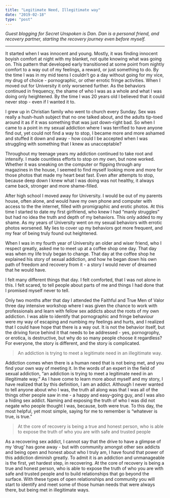 ```yaml
---
title: "Legitimate Need, Illegitimate way"
date: "2019-02-18"
type: "post"
---
```


_Guest blogging for Secret Unspoken is Dan. Dan is a personal friend, and recovery partner, starting the recovery journey even before myself._

---

It started when I was innocent and young. Mostly, it was finding innocent boyish comfort at night with my blanket, not quite knowing what was going on. This pattern that developed early transitioned at some point from nightly comfort to a way out of my feelings, a reward, or just something to do. By the time I was in my mid teens I couldn’t go a day without going for my vice, my drug of choice - pornographic, or other errotic fringe activities. When I moved out for University it only worsened further. As the behaviors continued in frequency, the shame of who I was as a whole and what I was doing only heightened. By the time I was 20 years old I believed that it could never stop - even if I wanted it to. 

I grew up in Christian family who went to church every Sunday. Sex was really a hush-hush subject that no one talked about, and the adults tip-toed around it as if it was something that was just down-right bad. So when I came to a point in my sexual addiction where I was terrified to have anyone find out, yet could not find a way to stop, I became more and more ashamed and stuffed it down and away - how could I be accepted when I was struggling with something that I knew as unacceptable?

Throughout my teenage years my addiction continued to take root and intensify. I made countless efforts to stop on my own, but none worked. Whether it was sneaking on the computer or flipping through any magazines in the house, I seemed to find myself looking more and more for those photos that made my heart beat fast. Even after attempts to stop, because deep down I knew what I was doing was not healthy, it always came back, stronger and more shame-filled. 

After high school I moved away for University. I would be out of my parents house, often alone, and would have my own phone and computer with access to the the internet, filled with promigraphic and erotic photos. At this time I started to date my first girlfriend, who knew I had “manly struggles” but had no idea the truth and depth of my behaviors. This only added to my shame. As my years of University went on my sexual behaviors with errotic photos worsened. My lies to cover up my behaviors got more frequent, and my fear of being truly found out heightened. 

When I was in my fourth year of University an older and wiser friend, who I respect greatly, asked me to meet up at a coffee shop one day. That day was when my life truly began to change. That day at the coffee shop he explained his story of sexual addiction, and how he began down his own path of freedom and recovery from it - a story I would never of dreamed that he would have. 
 
I felt many different things that day. I felt comforted, that I was not alone in this. I felt scared, to tell people about parts of me and things I had done that I promised myself never to tell. 

Only two months after that day I attended the Faithful and True Men of Valor three day intensive workshop where I was given the chance to work with professionals and learn with fellow sex addicts about the roots of my own addiction. I was able to identify that pornographic and fringe behaviour were my way of escaping and numbing my feelings and hurts, and I realized that I could have hope that there is a way out. It is not the behavior itself, but the driving force behind it that needs to be addressed - yes, pornogrophy, or erotica, is destructive, but why do so many people choose it regardless? For everyone, the story is different, and the story is complicated. 

> An addiction is trying to meet a legitimate need in an illegitimate way.

Addiction comes when there is a human need that is not being met, and you find your own way of meeting it. In the words of an expert in the field of sexual addiction, “an addiction is trying to meet a legitimate need in an illegitimate way.” As I have come to learn more about myself and my story, I have realized that by this definition, I am an addict. Although I never wanted to tell anyone about who I was, the truth all along was that I was all of the things other people saw in me - a happy and easy-going guy, and I was also a hiding sex addict. Naming and exposing the truth of who I was did not negate who people thought I was, because, both were true. To this day, the most helpful, yet most simple, saying for me to remember is “whatever is true, is true.”

> At the core of recovery is being a true and honest person, who is able to expose the truth of who you are with safe and trusted people

As a recovering sex addict, I cannot say that the drive to have a glimpse of my ‘drug’ has gone away - but with community amongst other sex addicts and being open and honest about who I truly am, I have found that power of this addiction diminish greatly. To admit it is an addiction and unmanageable is the first, yet hardest step, in recovering. At the core of recovery is being a true and honest person, who is able to expose the truth of who you are with safe and trusted people and to build relationships that go beyond the surface. With these types of open relationships and community you will start to identify and meet some of those human needs that were always there, but being met in illegitimate ways. 
